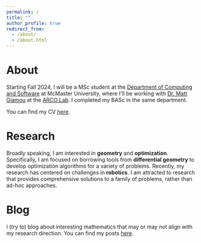 ```yaml
---
permalink: /
title: ""
author_profile: true
redirect_from: 
  - /about/
  - /about.html
---
```


# About
Starting Fall 2024, I will be a MSc student at the [Department of Computing and Software](https://www.eng.mcmaster.ca/cas/) at McMaster University, where I'll be working with [Dr. Matt Giamou](https://mattgiamou.ca/) at the [ARCO Lab](https://arcolab.mcmaster.ca/). I completed my BASc in the same department. 

You can find my CV [here](files/Hussein_Saad_CV.pdf).

# Research
Broadly speaking, I am interested in **geometry** and **optimization**. Specifically, I am focused on borrowing tools from **differential geometry** to develop optimization algorithms for a variety of problems. Recently, my research has centered on challenges in **robotics**. I am attracted to research that provides comprehensive solutions to a family of problems, rather than ad-hoc approaches.

# Blog
I (try to) blog about interesting mathematics that may or may not align with my research direction. You can find my posts [here](https://husseinsd1.github.io/blog-posts).
